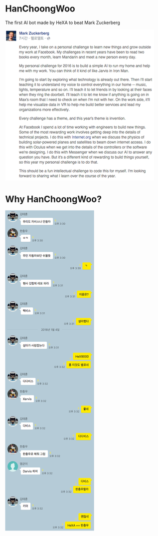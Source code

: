 # HanChoongWoo
The first AI bot made by HeXA to beat Mark Zuckerberg

![Zuckerberg](https://github.com/HeXA-UNIST/HanChoongWoo/blob/master/Image/%EC%8A%A4%ED%81%AC%EB%A6%B0%EC%83%B7%202016-01-04%20%EC%98%A4%ED%9B%84%203.08.42.png?raw=true)
# Why HanChoongWoo?
![Origin](https://github.com/HeXA-UNIST/HanChoongWoo/blob/master/Image/%EC%8A%A4%ED%81%AC%EB%A6%B0%EC%83%B7%202016-01-04%20%EC%98%A4%ED%9B%84%203.43.24.png?raw=true)
